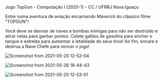 Jogo TopGun - Computação I (2020-1) - CC / UFRRJ Nova Iguaçu

Entre numa aventura de aviação encarnando Maverick do clássico filme "TOPGUN"! 

Você deve se desviar de naves e bombas inimigas para não ser destruído e atirar nelas para ganhar pontos. Colete galões de gasolina para encher o tanque e estrelas para aumentar a letalidade do seus tiros! Ao fim, encare e destrua a Nave Chefe para vencer o jogo!

![Screenshot from 2021-05-20 12-52-04](https://user-images.githubusercontent.com/72050839/119735647-07f51f80-be53-11eb-9903-e4fcdcc10545.png)

![Screenshot from 2021-05-26 18-44-43](https://user-images.githubusercontent.com/72050839/119735543-df6d2580-be52-11eb-9891-faadbb42eea5.png)

![Screenshot from 2021-05-20 12-53-01](https://user-images.githubusercontent.com/72050839/119735559-e5fb9d00-be52-11eb-801a-05afb1df388d.png)
